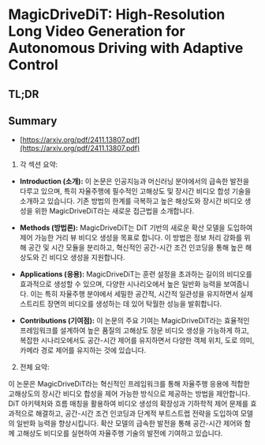 # MagicDriveDiT: High-Resolution Long Video Generation for Autonomous Driving with Adaptive Control
## TL;DR
## Summary
- [https://arxiv.org/pdf/2411.13807.pdf](https://arxiv.org/pdf/2411.13807.pdf)

1. 각 섹션 요약:

- **Introduction (소개):**
   이 논문은 인공지능과 머신러닝 분야에서의 급속한 발전을 다루고 있으며, 특히 자율주행에 필수적인 고해상도 및 장시간 비디오 합성 기술을 소개하고 있습니다. 기존 방법의 한계를 극복하고 높은 해상도와 장시간 비디오 생성을 위한 MagicDriveDiT라는 새로운 접근법을 소개합니다.

- **Methods (방법론):**
   MagicDriveDiT는 DiT 기반의 새로운 확산 모델을 도입하여 제어 가능한 거리 뷰 비디오 생성을 목표로 합니다. 이 방법은 정보 처리 강화를 위해 공간 및 시간 모듈을 분리하고, 혁신적인 공간-시간 조건 인코딩을 통해 높은 해상도와 긴 비디오 생성을 지원합니다.

- **Applications (응용):**
   MagicDriveDiT는 훈련 설정을 초과하는 길이의 비디오를 효과적으로 생성할 수 있으며, 다양한 시나리오에서 높은 일반화 능력을 보여줍니다. 이는 특히 자율주행 분야에서 세밀한 공간적, 시간적 일관성을 유지하면서 실제 스트리트 장면의 비디오를 생성하는 데 있어 탁월한 성능을 발휘합니다.

- **Contributions (기여점):**
   이 논문의 주요 기여는 MagicDriveDiT라는 효율적인 프레임워크를 설계하여 높은 품질의 고해상도 장문 비디오 생성을 가능하게 하고, 복잡한 시나리오에서도 공간-시간 제어를 유지하면서 다양한 객체 위치, 도로 의미, 카메라 경로 제어를 유지하는 것에 있습니다.

2. 전체 요약:

이 논문은 MagicDriveDiT라는 혁신적인 프레임워크를 통해 자율주행 응용에 적합한 고해상도의 장시간 비디오 합성을 제어 가능한 방식으로 제공하는 방법을 제안합니다. DiT 아키텍처와 흐름 매칭을 활용하여 비디오 생성의 확장성과 기하학적 제어 문제를 효과적으로 해결하고, 공간-시간 조건 인코딩과 단계적 부트스트랩 전략을 도입하여 모델의 일반화 능력을 향상시킵니다. 확산 모델의 급속한 발전을 통해 공간-시간 제어와 함께 고해상도 비디오를 실현하여 자율주행 기술의 발전에 기여하고 있습니다.